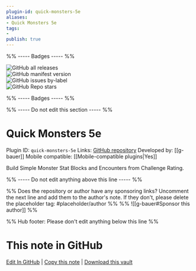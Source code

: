 ```yaml
---
plugin-id: quick-monsters-5e
aliases:
- Quick Monsters 5e
tags: 
- 
publish: true
---
```


%% ----- Badges ----- %%

![GitHub all releases](https://img.shields.io/github/downloads/g-bauer/obsidian-quick-monsters/total?color=573E7A&logo=github&style=for-the-badge)   
![GitHub manifest version](https://img.shields.io/github/manifest-json/v/g-bauer/obsidian-quick-monsters?color=573E7A&logo=github&style=for-the-badge)   
![GitHub issues by-label](https://img.shields.io/github/issues/g-bauer/obsidian-quick-monsters/help%20wanted?color=573E7A&logo=github&style=for-the-badge)   
![GitHub Repo stars](https://img.shields.io/github/stars/g-bauer/obsidian-quick-monsters?color=573E7A&logo=github&style=for-the-badge)

%% ----- Badges ----- %%

%% ----- Do not edit this section ----- %%

# Quick Monsters 5e

Plugin ID: `quick-monsters-5e`
Links: [GitHub repository](https://github.com/g-bauer/obsidian-quick-monsters)
Developed by: [[g-bauer]]
Mobile compatible: [[Mobile-compatible plugins|Yes]]

Build Simple Monster Stat Blocks and Encounters from Challenge Rating.

%% ----- Do not edit anything above this line ----- %% 

%% Does the repository or author have any sponsoring links? Uncomment the next line and add them to the author's note. If they don't, please delete the placeholder tag: #placeholder/author %%
%% ![[g-bauer#Sponsor this author]] %%

%% Hub footer: Please don't edit anything below this line %%

# This note in GitHub

<span class="git-footer">[Edit In GitHub](https://github.dev/obsidian-community/obsidian-hub/blob/main/02%20-%20Community%20Expansions/02.05%20All%20Community%20Expansions/Plugins/Unlisted/quick-monsters-5e.md "git-hub-edit-note") | [Copy this note](https://raw.githubusercontent.com/obsidian-community/obsidian-hub/main/02%20-%20Community%20Expansions/02.05%20All%20Community%20Expansions/Plugins/Unlisted/quick-monsters-5e.md "git-hub-copy-note") | [Download this vault](https://github.com/obsidian-community/obsidian-hub/archive/refs/heads/main.zip "git-hub-download-vault") </span>